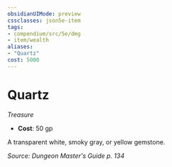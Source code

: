```yaml
---
obsidianUIMode: preview
cssclasses: json5e-item
tags:
- compendium/src/5e/dmg
- item/wealth
aliases: 
- "Quartz"
cost: 5000
---
```

# Quartz
*Treasure*  

- **Cost**: 50 gp

A transparent white, smoky gray, or yellow gemstone.

*Source: Dungeon Master's Guide p. 134*
